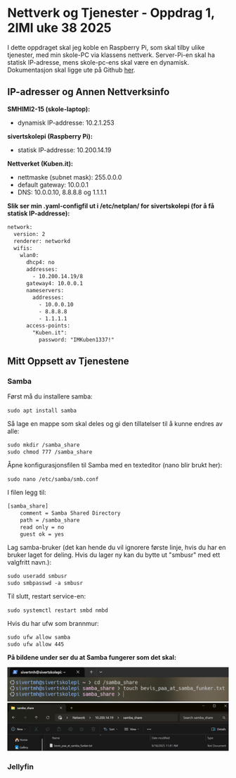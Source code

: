 # Nettverk og Tjenester - Oppdrag 1, 2IMI uke 38 2025

I dette oppdraget skal jeg koble en Raspberry Pi, som skal tilby ulike tjenester, med min skole-PC via klassens nettverk. Server-Pi-en skal ha statisk IP-adresse, mens skole-pc-ens skal være en dynamisk. Dokumentasjon skal ligge ute på Github [her](https://github.com/sivertmh/nettverk_og_tjenester_oppdrag1_2IMI2025w38).

## IP-adresser og Annen Nettverksinfo

**SMHIMI2-15 (skole-laptop):**

* dynamisk IP-addresse: 10.2.1.253

**sivertskolepi (Raspberry Pi):**

* statisk IP-addresse: 10.200.14.19

**Nettverket (Kuben.it):**

* nettmaske (subnet mask): 255.0.0.0
* default gateway: 10.0.0.1 
* DNS: 10.0.0.10, 8.8.8.8 og 1.1.1.1

**Slik ser min .yaml-configfil ut i /etc/netplan/ for sivertskolepi (for å få statisk IP-addresse):**

```
network:
  version: 2
  renderer: networkd
  wifis:
    wlan0:
      dhcp4: no
      addresses:
        - 10.200.14.19/8
      gateway4: 10.0.0.1
      nameservers:
        addresses:
          - 10.0.0.10
          - 8.8.8.8
          - 1.1.1.1
      access-points:
        "Kuben.it":
          password: "IMKuben1337!"
```

## Mitt Oppsett av Tjenestene

### Samba 

Først må du installere samba:

`sudo apt install samba`

Så lage en mappe som skal deles og gi den tillatelser til å kunne endres av alle:

```
sudo mkdir /samba_share
sudo chmod 777 /samba_share
```

Åpne konfigurasjonsfilen til Samba med en texteditor (nano blir brukt her):

`sudo nano /etc/samba/smb.conf`

I filen legg til:

```
[samba_share]
    comment = Samba Shared Directory
    path = /samba_share
    read only = no
    guest ok = yes
```

Lag samba-bruker (det kan hende du vil ignorere første linje, hvis du har en bruker laget for deling. Hvis du lager ny kan du bytte ut "smbusr" med ett valgfritt navn.):

```
sudo useradd smbusr
sudo smbpasswd -a smbusr
```

Til slutt, restart service-en:

`sudo systemctl restart smbd nmbd`

Hvis du har ufw som brannmur:

```
sudo ufw allow samba
sudo ufw allow 445
```

**På bildene under ser du at Samba fungerer som det skal:**

![Demo av Samba fra Linux (tjener)](./media/samba_demo.png "Demo av Samba på Linux")
![Demo av Samba fra Windows 11](./media/samba_demo_windowsClientPOV.png "Demo av Samba på Windows")

### Jellyfin

